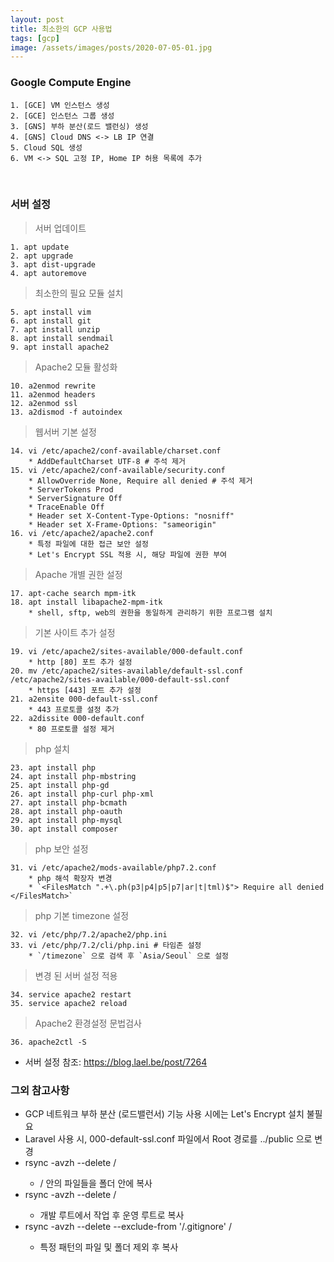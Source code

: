 ```yaml
---
layout: post
title: 최소한의 GCP 사용법
tags: [gcp]
image: /assets/images/posts/2020-07-05-01.jpg
---
```


### Google Compute Engine

	1. [GCE] VM 인스턴스 생성
	2. [GCE] 인스턴스 그룹 생성
	3. [GNS] 부하 분산(로드 밸런싱) 생성
	4. [GNS] Cloud DNS <-> LB IP 연결
	5. Cloud SQL 생성
	6. VM <-> SQL 고정 IP, Home IP 허용 목록에 추가
​

### 서버 설정

> 서버 업데이트

	1. apt update
	2. apt upgrade
	3. apt dist-upgrade
	4. apt autoremove


> 최소한의 필요 모듈 설치

	5. apt install vim
	6. apt install git
	7. apt install unzip
	8. apt install sendmail
	9. apt install apache2


> Apache2 모듈 활성화

	10. a2enmod rewrite
	11. a2enmod headers
	12. a2enmod ssl
	13. a2dismod -f autoindex


> 웹서버 기본 설정

	14. vi /etc/apache2/conf-available/charset.conf 
        * AddDefaultCharset UTF-8 # 주석 제거
	15. vi /etc/apache2/conf-available/security.conf 
        * AllowOverride None, Require all denied # 주석 제거
        * ServerTokens Prod
        * ServerSignature Off
        * TraceEnable Off
        * Header set X-Content-Type-Options: "nosniff"
        * Header set X-Frame-Options: "sameorigin"
	16. vi /etc/apache2/apache2.conf
        * 특정 파일에 대한 접근 보안 설정
        * Let's Encrypt SSL 적용 시, 해당 파일에 권한 부여


> Apache 개별 권한 설정

    17. apt-cache search mpm-itk
	18. apt install libapache2-mpm-itk
        * shell, sftp, web의 권한을 동일하게 관리하기 위한 프로그램 설치


> 기본 사이트 추가 설정

	19. vi /etc/apache2/sites-available/000-default.conf 
        * http [80] 포트 추가 설정
	20. mv /etc/apache2/sites-available/default-ssl.conf /etc/apache2/sites-available/000-default-ssl.conf
        * https [443] 포트 추가 설정
	21. a2ensite 000-default-ssl.conf
        * 443 프로토콜 설정 추가
	22. a2dissite 000-default.conf
        * 80 프로토콜 설정 제거


> php 설치

	23. apt install php
	24. apt install php-mbstring
	25. apt install php-gd
	26. apt install php-curl php-xml
	27. apt install php-bcmath
	28. apt install php-oauth
	29. apt install php-mysql
	30. apt install composer


> php 보안 설정

	31. vi /etc/apache2/mods-available/php7.2.conf 
        * php 해석 확장자 변경
        * `<FilesMatch ".+\.ph(p3|p4|p5|p7|ar|t|tml)$"> Require all denied </FilesMatch>`


> php 기본 timezone 설정

	32. vi /etc/php/7.2/apache2/php.ini
	33. vi /etc/php/7.2/cli/php.ini # 타임존 설정
        * `/timezone` 으로 검색 후 `Asia/Seoul` 으로 설정


> 변경 된 서버 설정 적용

	34. service apache2 restart
	35. service apache2 reload


> Apache2 환경설정 문법검사

	36. apache2ctl -S


* 서버 설정 참조: https://blog.lael.be/post/7264
​

### 그외 참고사항

 * GCP 네트워크 부하 분산 (로드밸런서) 기능 사용 시에는 Let's Encrypt 설치 불필요
 * Laravel 사용 시, 000-default-ssl.conf 파일에서 Root 경로를 ../public 으로 변경
 * rsync -avzh --delete <product-root>/ <dev-root> 
     * <product-root>/ 안의 파일들을 <dev-root> 폴더 안에 복사
 * rsync -avzh --delete <dev-root>/ <product-root> 
     * 개발 루트에서 작업 후 운영 루트로 복사
 * rsync -avzh --delete --exclude-from '<dev-root>/.gitignore' <dev-root>/ <product-root> 
     * 특정 패턴의 파일 및 폴더 제외 후 복사​